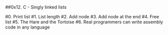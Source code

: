 ##0x12. C - Singly linked lists

#0. Print list
#1. List length
#2. Add node
#3. Add node at the end
#4. Free list
#5. The Hare and the Tortoise
#6. Real programmers can write assembly code in any language
